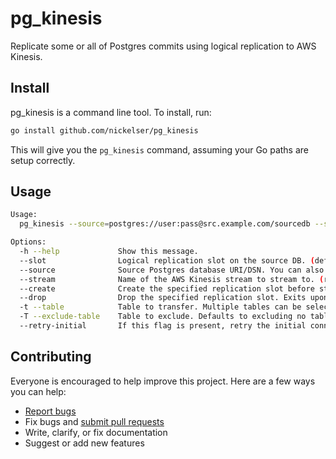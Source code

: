 # pg_kinesis

Replicate some or all of Postgres commits using logical replication to AWS Kinesis.

## Install

pg_kinesis is a command line tool. To install, run:

```sh
go install github.com/nickelser/pg_kinesis
```

This will give you the `pg_kinesis` command, assuming your Go paths are setup correctly.

## Usage

```sh
Usage:
  pg_kinesis --source=postgres://user:pass@src.example.com/sourcedb --stream=example_stream --tables=public.users,public.events

Options:
  -h --help             Show this message.
  --slot                Logical replication slot on the source DB. (default: pg_kinesis)
  --source              Source Postgres database URI/DSN. You can also use the libpq-standard PGDATABASE/PGHOST/&c. environment variables (which are tried first; --source overrides the environment).
  --stream              Name of the AWS Kinesis stream to stream to. (required)
  --create              Create the specified replication slot before starting replication.
  --drop                Drop the specified replication slot. Exits upon success.
  -t --table            Table to transfer. Multiple tables can be selected by writing multiple -t switches. Defaults to all tables. The matching semantics are the same as psql (https://www.postgresql.org/docs/current/static/app-psql.html#app-psql-patterns)
  -T --exclude-table    Table to exclude. Defaults to excluding no tables. The matching logic is the same as for -t; -T has higher precedence than -t.
  --retry-initial       If this flag is present, retry the initial connection to the replication slot; useful for high-availability setups where the same pg_kinesis command is run from multiple hosts.
```

## Contributing

Everyone is encouraged to help improve this project. Here are a few ways you can help:

- [Report bugs](https://github.com/nickelser/pg_kinesis/issues)
- Fix bugs and [submit pull requests](https://github.com/nickelser/pg_kinesis/pulls)
- Write, clarify, or fix documentation
- Suggest or add new features
